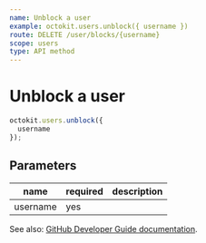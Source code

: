 ```yaml
---
name: Unblock a user
example: octokit.users.unblock({ username })
route: DELETE /user/blocks/{username}
scope: users
type: API method
---
```


# Unblock a user

```js
octokit.users.unblock({
  username
});
```

## Parameters

<table>
  <thead>
    <tr>
      <th>name</th>
      <th>required</th>
      <th>description</th>
    </tr>
  </thead>
  <tbody>
    <tr><td>username</td><td>yes</td><td>

</td></tr>
  </tbody>
</table>

See also: [GitHub Developer Guide documentation](https://docs.github.com/rest/reference/users#unblock-a-user).
